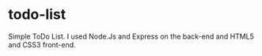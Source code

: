 # todo-list
Simple ToDo List. I used Node.Js and Express on the back-end and HTML5 and CSS3 front-end.
